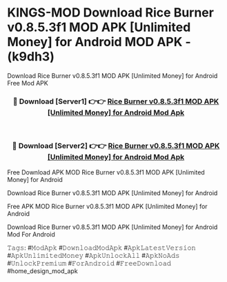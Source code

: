 # KINGS-MOD Download Rice Burner v0.8.5.3f1 MOD APK [Unlimited Money] for Android MOD APK - (k9dh3)
Download Rice Burner v0.8.5.3f1 MOD APK [Unlimited Money] for Android Free Mod APK

<div align="center">
<h3>🔴 Download [Server1] 👉👉 <a href="https://apk-comot.site?title=Rice_Burner_v0.8.5.3f1_MOD_APK_[Unlimited_Money]_for_Android">Rice Burner v0.8.5.3f1 MOD APK [Unlimited Money] for Android Mod Apk</a></h3><br>

<h3>🔴 Download [Server2] 👉👉 <a href="https://apk-comot.site?title=Rice_Burner_v0.8.5.3f1_MOD_APK_[Unlimited_Money]_for_Android">Rice Burner v0.8.5.3f1 MOD APK [Unlimited Money] for Android Mod Apk</a></h3>
</div>


Free Download APK MOD Rice Burner v0.8.5.3f1 MOD APK [Unlimited Money] for Android

Download Rice Burner v0.8.5.3f1 MOD APK [Unlimited Money] for Android 

Free APK MOD Rice Burner v0.8.5.3f1 MOD APK [Unlimited Money] for Android 

Download Rice Burner v0.8.5.3f1 MOD APK [Unlimited Money] for Android Mod For Android

𝚃𝚊𝚐𝚜: #𝙼𝚘𝚍𝙰𝚙𝚔 #𝙳𝚘𝚠𝚗𝚕𝚘𝚊𝚍𝙼𝚘𝚍𝙰𝚙𝚔 #𝙰𝚙𝚔𝙻𝚊𝚝𝚎𝚜𝚝𝚅𝚎𝚛𝚜𝚒𝚘𝚗 #𝙰𝚙𝚔𝚄𝚗𝚕𝚒𝚖𝚒𝚝𝚎𝚍𝙼𝚘𝚗𝚎𝚢 #𝙰𝚙𝚔𝚄𝚗𝚕𝚘𝚌𝚔𝙰𝚕𝚕 #𝙰𝚙𝚔𝙽𝚘𝙰𝚍𝚜 #𝚄𝚗𝚕𝚘𝚌𝚔𝙿𝚛𝚎𝚖𝚒𝚞𝚖 #𝙵𝚘𝚛𝙰𝚗𝚍𝚛𝚘𝚒𝚍 #𝙵𝚛𝚎𝚎𝙳𝚘𝚠𝚗𝚕𝚘𝚊𝚍 #home_design_mod_apk